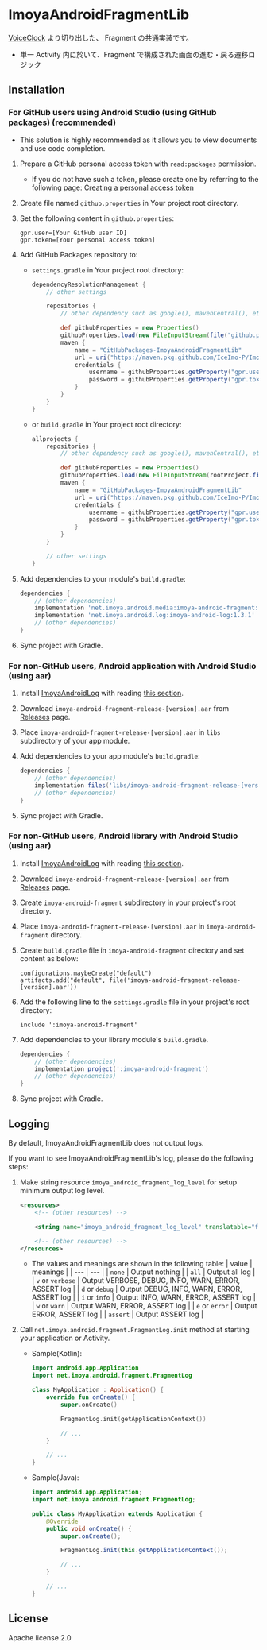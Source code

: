 # ImoyaAndroidFragmentLib

[VoiceClock](https://imoya.net/android/voiceclock) より切り出した、 Fragment の共通実装です。

* 単一 Activity 内に於いて、Fragment で構成された画面の進む・戻る遷移ロジック

## Installation

### For GitHub users using Android Studio (using GitHub packages) (recommended)

* This solution is highly recommended as it allows you to view documents and use code completion.

1. Prepare a GitHub personal access token with `read:packages` permission.
   * If you do not have such a token, please create one by referring to the following page: [Creating a personal access token](https://docs.github.com/en/authentication/keeping-your-account-and-data-secure/creating-a-personal-access-token)
2. Create file named `github.properties` in Your project root directory.
3. Set the following content in `github.properties`:

    ```text
    gpr.user=[Your GitHub user ID]
    gpr.token=[Your personal access token]
    ```

4. Add GitHub Packages repository to:
   * `settings.gradle` in Your project root directory:

       ```groovy
       dependencyResolutionManagement {
           // other settings

           repositories {
               // other dependency such as google(), mavenCentral(), etc.

               def githubProperties = new Properties()
               githubProperties.load(new FileInputStream(file("github.properties")))
               maven {
                   name = "GitHubPackages-ImoyaAndroidFragmentLib"
                   url = uri("https://maven.pkg.github.com/IceImo-P/ImoyaAndroidFragmentLib")
                   credentials {
                       username = githubProperties.getProperty("gpr.user") ?: System.getenv("GPR_USER")
                       password = githubProperties.getProperty("gpr.token") ?: System.getenv("GPR_TOKEN")
                   }
               }
           }
       }
       ```

   * or `build.gradle` in Your project root directory:

       ```groovy
       allprojects {
           repositories {
               // other dependency such as google(), mavenCentral(), etc.

               def githubProperties = new Properties()
               githubProperties.load(new FileInputStream(rootProject.file("github.properties")))
               maven {
                   name = "GitHubPackages-ImoyaAndroidFragmentLib"
                   url = uri("https://maven.pkg.github.com/IceImo-P/ImoyaAndroidFragmentLib")
                   credentials {
                       username = githubProperties.getProperty("gpr.user") ?: System.getenv("GPR_USER")
                       password = githubProperties.getProperty("gpr.token") ?: System.getenv("GPR_TOKEN")
                   }
               }
           }

           // other settings
       }
       ```

5. Add dependencies to your module's `build.gradle`:

    ```groovy
    dependencies {
        // (other dependencies)
        implementation 'net.imoya.android.media:imoya-android-fragment:1.6.0'
        implementation 'net.imoya.android.log:imoya-android-log:1.3.1'
        // (other dependencies)
    }
    ```

6. Sync project with Gradle.

### For non-GitHub users, Android application with Android Studio (using aar)

1. Install [ImoyaAndroidLog](https://github.com/IceImo-P/ImoyaAndroidLog) with reading [this section](https://github.com/IceImo-P/ImoyaAndroidLog#for-non-github-users-android-application-with-android-studio-using-aar).
2. Download `imoya-android-fragment-release-[version].aar` from [Releases](https://github.com/IceImo-P/ImoyaAndroidFragmentLib/releases) page.
3. Place `imoya-android-fragment-release-[version].aar` in `libs` subdirectory of your app module.
4. Add dependencies to your app module's `build.gradle`:

    ```groovy
    dependencies {
        // (other dependencies)
        implementation files('libs/imoya-android-fragment-release-[version].aar')
        // (other dependencies)
    }
    ```

5. Sync project with Gradle.

### For non-GitHub users, Android library with Android Studio (using aar)

1. Install [ImoyaAndroidLog](https://github.com/IceImo-P/ImoyaAndroidLog) with reading [this section](https://github.com/IceImo-P/ImoyaAndroidLog#for-non-github-users-android-library-with-android-studio-using-aar).
2. Download `imoya-android-fragment-release-[version].aar` from [Releases](https://github.com/IceImo-P/ImoyaAndroidFragmentLib/releases) page.
3. Create `imoya-android-fragment` subdirectory in your project's root directory.
4. Place `imoya-android-fragment-release-[version].aar` in `imoya-android-fragment` directory.
5. Create `build.gradle` file in `imoya-android-fragment` directory and set content as below:

    ```text
    configurations.maybeCreate("default")
    artifacts.add("default", file('imoya-android-fragment-release-[version].aar'))
    ```

6. Add the following line to the `settings.gradle` file in your project's root directory:

    ```text
    include ':imoya-android-fragment'
    ```

7. Add dependencies to your library module's `build.gradle`.

    ```groovy
    dependencies {
        // (other dependencies)
        implementation project(':imoya-android-fragment')
        // (other dependencies)
    }
    ```

8. Sync project with Gradle.

## Logging

By default, ImoyaAndroidFragmentLib does not output logs.

If you want to see ImoyaAndroidFragmentLib's log, please do the following steps:

1. Make string resource `imoya_android_fragment_log_level` for setup minimum output log level.

    ```xml
    <resources>
        <!-- (other resources) -->

        <string name="imoya_android_fragment_log_level" translatable="false">info</string>

        <!-- (other resources) -->
    </resources>
    ```

    * The values and meanings are shown in the following table:
      | value | meanings |
      | --- | --- |
      | `none` | Output nothing |
      | `all` | Output all log |
      | `v` or `verbose` | Output VERBOSE, DEBUG, INFO, WARN, ERROR, ASSERT log |
      | `d` or `debug` | Output DEBUG, INFO, WARN, ERROR, ASSERT log |
      | `i` or `info` | Output INFO, WARN, ERROR, ASSERT log |
      | `w` or `warn` | Output WARN, ERROR, ASSERT log |
      | `e` or `error` | Output ERROR, ASSERT log |
      | `assert` | Output ASSERT log |
2. Call `net.imoya.android.fragment.FragmentLog.init` method at starting your application or Activity.
    * Sample(Kotlin):

        ```kotlin
        import android.app.Application
        import net.imoya.android.fragment.FragmentLog

        class MyApplication : Application() {
            override fun onCreate() {
                super.onCreate()

                FragmentLog.init(getApplicationContext())

                // ...
            }

            // ...
        }
        ```

    * Sample(Java):

        ```java
        import android.app.Application;
        import net.imoya.android.fragment.FragmentLog;

        public class MyApplication extends Application {
            @Override
            public void onCreate() {
                super.onCreate();

                FragmentLog.init(this.getApplicationContext());

                // ...
            }

            // ...
        }
        ```

## License

Apache license 2.0
